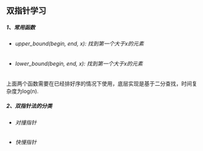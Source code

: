## 双指针学习

##### 1、常用函数

- ###### upper_bound(begin, end, x): 找到第一个大于x的元素

- ###### lower_bound(begin, end, x): 找到第一个大于x的元素

​	上面两个函数需要在已经排好序的情况下使用，底层实现是基于二分查找，时间复杂度为log(n).

##### 2、双指针法的分类

- ###### 对撞指针

- ###### 快慢指针



 